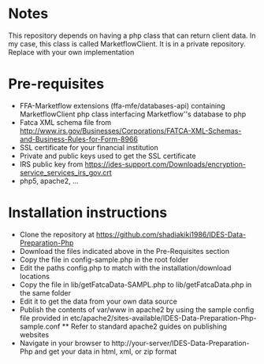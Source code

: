 # Notes
This repository depends on having a php class that can return client data. In my case, this class is called MarketflowClient. It is in a private repository. Replace with your own implementation

# Pre-requisites
* FFA-Marketflow extensions (ffa-mfe/databases-api) containing MarketflowClient php class interfacing Marketflow''s database to php
* Fatca XML schema file from http://www.irs.gov/Businesses/Corporations/FATCA-XML-Schemas-and-Business-Rules-for-Form-8966
* SSL certificate for your financial institution
* Private and public keys used to get the SSL certificate
* IRS public key from https://ides-support.com/Downloads/encryption-service_services_irs_gov.crt
* php5, apache2, ...

# Installation instructions
* Clone the repository at https://github.com/shadiakiki1986/IDES-Data-Preparation-Php
* Download the files indicated above in the Pre-Requisites section
* Copy the file in config-sample.php in the root folder
* Edit the paths config.php to match with the installation/download locations
* Copy the file in lib/getFatcaData-SAMPL.php to lib/getFatcaData.php in the same folder
* Edit it to get the data from your own data source
* Publish the contents of var/www in apache2 by using the sample config file provided in etc/apache2/sites-available/IDES-Data-Preparation-Php-sample.conf
** Refer to standard apache2 guides on publishing websites
* Navigate in your browser to http://your-server/IDES-Data-Preparation-Php and get your data in html, xml, or zip format
